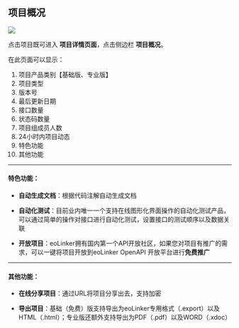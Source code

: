 ## 项目概况

![](http://data.eolinker.com/course/TY8VDuSc060de9afad6b659c151041eb5b57f03271a3a44)

点击项目既可进入 **项目详情页面**，点击侧边栏 **项目概况**。

在此页面可以显示：
1. 项目产品类别【基础版、专业版】
2. 项目类型
3. 版本号 
4. 最后更新日期
5. 接口数量
6. 状态码数量
7. 项目组成员人数
8. 24小时内项目动态
9. 特色功能
10. 其他功能

---

#### 特色功能：

- **自动生成文档**：根据代码注解自动生成文档

- **自动化测试**：目前业内唯一一个支持在线图形化界面操作的自动化测试产品，可以通过简单的操作对接口进行自动化测试，设置接口的测试顺序以及数据关联

- **开放项目**：eoLinker拥有国内第一个API开放社区，如果您对项目有推广的需求，可以一键将项目开放到eoLinker OpenAPI 开放平台进行**免费推广**

---

#### 其他功能：

- **在线分享项目**：通过URL将项目分享出去，支持加密

- **导出项目**：基础（免费）版支持导出为eoLinker专用格式（.export）以及HTML（.html）；专业版还额外支持导出为PDF（.pdf）以及WORD（.xdoc）